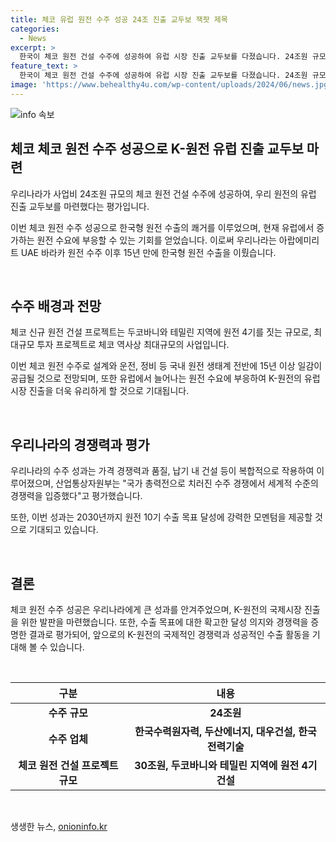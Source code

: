 ```yaml
---
title: 체코 유럽 원전 수주 성공 24조 진출 교두보 잭팟 제목
categories:
  - News
excerpt: >
  한국이 체코 원전 건설 수주에 성공하여 유럽 시장 진출 교두보를 다졌습니다. 24조원 규모의 원전 2기 건설 계약을 획득함으로써 아랍에미리트 이후 15년 만에 역대 두 번째 원전 수출을 이룩했습니다. 이번 수주는 가격 경쟁력과 품질, 납기 내 건설 등이 복합적으로 작용한 결과로 분석되며, 국내 원전 관련 기업에는 15년 이상의 일감이 예상됩니다. 또한, 유럽에서의 원전 수요가 증가하고 있는 가운데, K원전의 유럽시장 진출이 보다 유리해졌으며, 2030년까지 원전 10기 수출 목표에 대한 강력한 모멘텀으로 작용할 것으로 전망됩니다.
feature_text: >
  한국이 체코 원전 건설 수주에 성공하여 유럽 시장 진출 교두보를 다졌습니다. 24조원 규모의 원전 2기 건설 계약을 획득함으로써 아랍에미리트 이후 15년 만에 역대 두 번째 원전 수출을 이룩했습니다. 이번 수주는 가격 경쟁력과 품질, 납기 내 건설 등이 복합적으로 작용한 결과로 분석되며, 국내 원전 관련 기업에는 15년 이상의 일감이 예상됩니다. 또한, 유럽에서의 원전 수요가 증가하고 있는 가운데, K원전의 유럽시장 진출이 보다 유리해졌으며, 2030년까지 원전 10기 수출 목표에 대한 강력한 모멘텀으로 작용할 것으로 전망됩니다.
image: 'https://www.behealthy4u.com/wp-content/uploads/2024/06/news.jpg'
---
```


<p><img src="https://www.behealthy4u.com/wp-content/uploads/2024/06/news.jpg" alt="info 속보" /></p>

<h2 data-ke-size="size26">체코 체코 원전 수주 성공으로 K-원전 유럽 진출 교두보 마련</h2>

<p data-ke-size="size16">우리나라가 사업비 24조원 규모의 체코 원전 건설 수주에 성공하여, 우리 원전의 유럽 진출 교두보를 마련했다는 평가입니다.</p>

<p data-ke-size="size16">이번 체코 원전 수주 성공으로 한국형 원전 수출의 쾌거를 이루었으며, 현재 유럽에서 증가하는 원전 수요에 부응할 수 있는 기회를 얻었습니다. 이로써 우리나라는 아랍에미리트 UAE 바라카 원전 수주 이후 15년 만에 한국형 원전 수출을 이뤘습니다.</p>

<p data-ke-size="size16">&nbsp;</p>

<h2 data-ke-size="size26">수주 배경과 전망</h2>

<p data-ke-size="size16">체코 신규 원전 건설 프로젝트는 두코바니와 테밀린 지역에 원전 4기를 짓는 규모로, 최대규모 투자 프로젝트로 체코 역사상 최대규모의 사업입니다.</p>

<p data-ke-size="size16">이번 체코 원전 수주로 설계와 운전, 정비 등 국내 원전 생태계 전반에 15년 이상 일감이 공급될 것으로 전망되며, 또한 유럽에서 늘어나는 원전 수요에 부응하여 K-원전의 유럽시장 진출을 더욱 유리하게 할 것으로 기대됩니다.</p>

<p data-ke-size="size16">&nbsp;</p>

<h2 data-ke-size="size26">우리나라의 경쟁력과 평가</h2>

<p data-ke-size="size16">우리나라의 수주 성과는 가격 경쟁력과 품질, 납기 내 건설 등이 복합적으로 작용하여 이루어졌으며, 산업통상자원부는 "국가 총력전으로 치러진 수주 경쟁에서 세계적 수준의 경쟁력을 입증했다"고 평가했습니다.</p>

<p data-ke-size="size16">또한, 이번 성과는 2030년까지 원전 10기 수출 목표 달성에 강력한 모멘텀을 제공할 것으로 기대되고 있습니다.</p>

<p data-ke-size="size16">&nbsp;</p>

<h2 data-ke-size="size26">결론</h2>

<p data-ke-size="size16">체코 원전 수주 성공은 우리나라에게 큰 성과를 안겨주었으며, K-원전의 국제시장 진출을 위한 발판을 마련했습니다. 또한, 수출 목표에 대한 확고한 달성 의지와 경쟁력을 증명한 결과로 평가되어, 앞으로의 K-원전의 국제적인 경쟁력과 성공적인 수출 활동을 기대해 볼 수 있습니다.</p>

<p data-ke-size="size16">&nbsp;</p>

<table>
  <thead>
    <tr>
      <th style="text-align: center;">구분</th>
      <th style="text-align: center;">내용</th>
    </tr>
  </thead>
  <tbody>
    <tr>
      <td style="text-align: center;"><b>수주 규모</b></td>
      <td style="text-align: center;"><b>24조원</b></td>
    </tr>
    <tr>
      <td style="text-align: center;"><b>수주 업체</b></td>
      <td style="text-align: center;"><b>한국수력원자력, 두산에너지, 대우건설, 한국전력기술</b></td>
    </tr>
    <tr>
      <td style="text-align: center;"><b>체코 원전 건설 프로젝트 규모</b></td>
      <td style="text-align: center;"><b>30조원, 두코바니와 테밀린 지역에 원전 4기 건설</b></td>
    </tr>
  </tbody>
</table>

<p data-ke-size="size16">&nbsp;</p>
생생한 뉴스, <a href="https://onioninfo.kr" rel="dofollow">onioninfo.kr</a>


